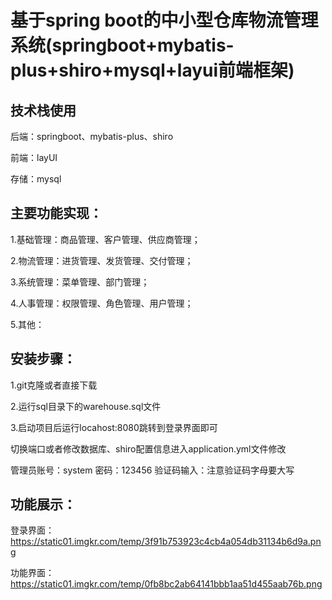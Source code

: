 # 基于spring boot的中小型仓库物流管理系统(springboot+mybatis-plus+shiro+mysql+layui前端框架)
## 技术栈使用
后端：springboot、mybatis-plus、shiro

前端：layUI

存储：mysql

## 主要功能实现：

1.基础管理：商品管理、客户管理、供应商管理；

2.物流管理：进货管理、发货管理、交付管理；

3.系统管理：菜单管理、部门管理；

4.人事管理：权限管理、角色管理、用户管理；

5.其他：


## 安装步骤：

1.git克隆或者直接下载

2.运行sql目录下的warehouse.sql文件

3.启动项目后运行locahost:8080跳转到登录界面即可

切换端口或者修改数据库、shiro配置信息进入application.yml文件修改

管理员账号：system  密码：123456 验证码输入：注意验证码字母要大写

## 功能展示：

登录界面：https://static01.imgkr.com/temp/3f91b753923c4cb4a054db31134b6d9a.png

功能界面：https://static01.imgkr.com/temp/0fb8bc2ab64141bbb1aa51d455aab76b.png
